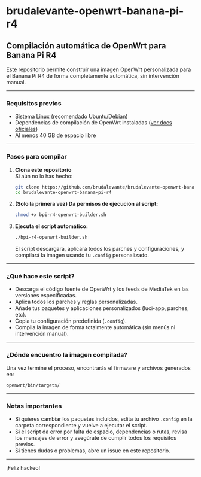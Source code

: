 # brudalevante-openwrt-banana-pi-r4

## Compilación automática de OpenWrt para Banana Pi R4

Este repositorio permite construir una imagen OpenWrt personalizada para el Banana Pi R4 de forma completamente automática, sin intervención manual.

---

### **Requisitos previos**

- Sistema Linux (recomendado Ubuntu/Debian)
- Dependencias de compilación de OpenWrt instaladas ([ver docs oficiales](https://openwrt.org/docs/guide-developer/build-system/install-buildsystem#installing-required-packages))
- Al menos 40 GB de espacio libre

---

### **Pasos para compilar**

1. **Clona este repositorio**  
   Si aún no lo has hecho:
   ```sh
   git clone https://github.com/brudalevante/brudalevante-openwrt-banana-pi-r4.git
   cd brudalevante-openwrt-banana-pi-r4
   ```

2. **(Solo la primera vez) Da permisos de ejecución al script:**
   ```sh
   chmod +x bpi-r4-openwrt-builder.sh
   ```

3. **Ejecuta el script automático:**
   ```sh
   ./bpi-r4-openwrt-builder.sh
   ```

   El script descargará, aplicará todos los parches y configuraciones, y compilará la imagen usando tu `.config` personalizado.

---

### **¿Qué hace este script?**

- Descarga el código fuente de OpenWrt y los feeds de MediaTek en las versiones especificadas.
- Aplica todos los parches y reglas personalizadas.
- Añade tus paquetes y aplicaciones personalizados (luci-app, parches, etc).
- Copia tu configuración predefinida (`.config`).
- Compila la imagen de forma totalmente automática (sin menús ni intervención manual).

---

### **¿Dónde encuentro la imagen compilada?**

Una vez termine el proceso, encontrarás el firmware y archivos generados en:

```
openwrt/bin/targets/
```

---

### **Notas importantes**

- Si quieres cambiar los paquetes incluidos, edita tu archivo `.config` en la carpeta correspondiente y vuelve a ejecutar el script.
- Si el script da error por falta de espacio, dependencias o rutas, revisa los mensajes de error y asegúrate de cumplir todos los requisitos previos.
- Si tienes dudas o problemas, abre un issue en este repositorio.

---

¡Feliz hackeo!

